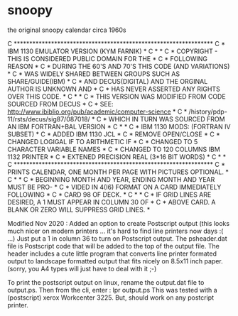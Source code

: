 # snoopy
the original snoopy calendar circa 1960s


C     ****************************************************************
C     * IBM 1130 EMULATOR VERSION (KYM FARNIK)			     *
C     * 							     *
C     * COPYRIGHT - THIS IS CONSIDERED PUBLIC DOMAIN FOR THE	     *
C     * FOLLOWING REASON					     *
C     *    DURING THE 60'S AND 70'S THIS CODE (AND VARIATIONS)	     *
C     *    WAS WIDELY SHARED BETWEEN GROUPS SUCH AS SHARE/GUIDE(IBM) *
C     *    AND DECUS(DIGITAL) AND THE ORGINAL AUTHOR IS UNKNOWN AND  *
C     *    HAS NEVER ASSERTED ANY RIGHTS OVER THIS CODE.	     *
C     * 							     *
C     * THIS VERSION WAS MODIFIED FROM CODE SOURCED FROM DECUS	     *
C     * SEE: http://www.ibiblio.org/pub/academic/computer-science    *
C     * 	 /history/pdp-11/rsts/decus/sig87/087018/	     *
C     * WHICH IN TURN WAS SOURCED FROM AN IBM FORTRAN+BAL VERSION    *
C     * 							     *
C     * IBM 1130 MODS: (FORTRAN IV SUBSET)			     *
C     *   ADDED IBM 1130 JCL					     *
C     *   REMOVE OPEN/CLOSE					     *
C     *   CHANGED LOGIGAL IF TO ARITHMETIC IF			     *
C     *   CHANGED TO 5 CHARACTER VARIABLE NAMES 		     *
C     *   CHANGED TO 120 COLUMNS IBM 1132 PRINTER		     *
C     *   EXTENED PRECISION REAL (3*16 BIT WORDS)		     *
C     * 							     *
C     ****************************************************************
C     * PRINTS CALENDAR, ONE MONTH PER PAGE WITH PICTURES OPTIONAL.  *
C     * 							     *
C     * BEGINNING MONTH AND YEAR, ENDING MONTH AND YEAR MUST BE PRO- *
C     * VIDED IN 4(I6)	FORMAT ON A CARD IMMEDIATELY FOLLOWING	     *
C     * CARD 98 OF DECK.					     *
C     * 							     *
C     * IF GRID LINES ARE DESIRED, A 1 MUST APPEAR IN COLUMN 30 OF   *
C     * ABOVE CARD.  A BLANK OR ZERO WILL SUPPRESS GRID LINES.	     *

Modified Nov 2020 :
Added an option to create Postscript output (this looks much nicer on modern printers ...
it's hard to find line printers now days :( ...)
Just put a 1 in column 36 to turn on Postscript output. The psheader.dat file is Postscript
code that will be added to the top of the output file. The header includes a cute little
program that converts line printer formated output to landscape formatted output that fits
nicely on 8.5x11 inch paper. (sorry, you A4 types will just have to deal with it ;-)

To print the postscript output on linux, rename the output.dat file to output.ps. Then from 
the cli, enter : lpr output.ps
This was tested with a (postscript) xerox Workcenter 3225. But, should work on any postcript
printer.
